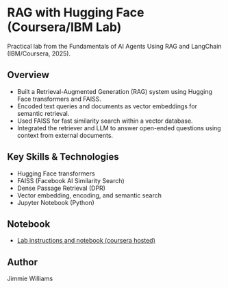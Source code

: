 # RAG with Hugging Face (Coursera/IBM Lab)

Practical lab from the Fundamentals of AI Agents Using RAG and LangChain (IBM/Coursera, 2025).

## Overview
- Built a Retrieval-Augmented Generation (RAG) system using Hugging Face transformers and FAISS.
- Encoded text queries and documents as vector embeddings for semantic retrieval.
- Used FAISS for fast similarity search within a vector database.
- Integrated the retriever and LLM to answer open-ended questions using context from external documents.

## Key Skills & Technologies
- Hugging Face transformers
- FAISS (Facebook AI Similarity Search)
- Dense Passage Retrieval (DPR)
- Vector embedding, encoding, and semantic search
- Jupyter Notebook (Python)

## Notebook
- [Lab instructions and notebook (coursera hosted)](https://cf-courses-data.static.labs.skills.network/uzHbkDoGO_ds6cnm3EGtGg/RAG-v1.ipynb)

## Author
Jimmie Williams
